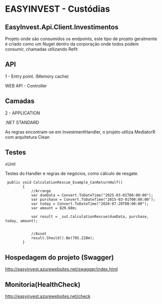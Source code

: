 # EASYINVEST - Custódias

## EasyInvest.Api.Client.Investimentos
Projeto onde são consumidos os endpoints, este tipo de projeto geralmente é criado como um Nuget dentro da corporação onde todos podem consumir, chamadas utilizando Refit

## API

1 - Entry point. (Memory cache)

WEB API - Controller

## Camadas

2 - APPLICATION

.NET STANDARD 

As regras encontram-se em InvestmentHandler, o projeto utiliza MediatorR com arquitetura Clean

## Testes

xUnit

Testes do Handler e regras de negócios, como cálculo de resgate.

```
 public void CalculationRescue_Example_CanReturnHalf()
        {
            //Arrange
            var dueData = Convert.ToDateTime("2025-03-01T00:00:00");
            var purchase = Convert.ToDateTime("2015-03-01T00:00:00");
            var today = Convert.ToDateTime("2020-07-20T00:00:00");
            var amount = 829.68m;

            var result = _sut.CalculationRescue(dueData, purchase, today, amount);


            //Asset
            result.Should().Be(705.228m);
        }

```


## Hospedagem do projeto (Swagger)
http://easyinvest.azurewebsites.net/swagger/index.html

## Monitoria(HealthCheck)
http://easyinvest.azurewebsites.net/check